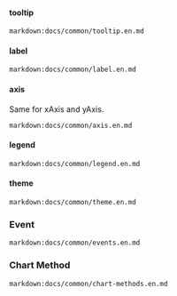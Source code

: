 #### tooltip

`markdown:docs/common/tooltip.en.md`

#### label

`markdown:docs/common/label.en.md`

#### axis

Same for xAxis and yAxis.

`markdown:docs/common/axis.en.md`

#### legend

`markdown:docs/common/legend.en.md`

#### theme

`markdown:docs/common/theme.en.md`

### Event

`markdown:docs/common/events.en.md`

### Chart Method

`markdown:docs/common/chart-methods.en.md`
